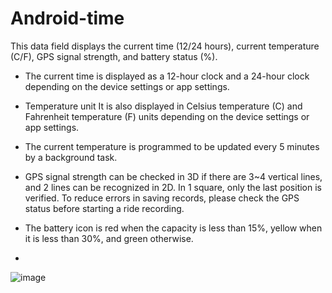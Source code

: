 # Android-time

This data field displays the current time (12/24 hours), current temperature (C/F), GPS signal strength, and battery status (%). 

- The current time is displayed as a 12-hour clock and a 24-hour clock depending on the device settings or app settings.
- Temperature unit It is also displayed in Celsius temperature (C) and Fahrenheit temperature (F) units depending on the device settings or app settings.

- The current temperature is programmed to be updated every 5 minutes by a background task.
- GPS signal strength can be checked in 3D if there are 3~4 vertical lines, and 2 lines can be recognized in 2D. 
  In 1 square, only the last position is verified.
  To reduce errors in saving records, please check the GPS status before starting a ride recording.
- The battery icon is red when the capacity is less than 15%, yellow when it is less than 30%, and green otherwise.
- 
![image](https://user-images.githubusercontent.com/116134685/210191922-198f8aa5-1824-4ad6-bf39-c2437959e48d.png)
